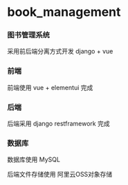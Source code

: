 # book_management

### 图书管理系统
采用前后端分离方式开发 django + vue


### 前端
前端使用 vue + elementui 完成

### 后端
后端采用 django restframework 完成

### 数据库
数据库使用 MySQL

后端文件存储使用 阿里云OSS对象存储

